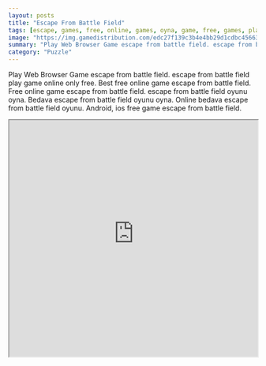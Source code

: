 ```yaml
---
layout: posts
title: "Escape From Battle Field"
tags: [escape, games, free, online, games, oyna, game, free, games, play, play, games]
image: "https://img.gamedistribution.com/edc27f139c3b4e4bb29d1cdbc45663f9.jpg"
summary: "Play Web Browser Game escape from battle field. escape from battle field play game online only free. Best free online game escape from battle field. Free online game escape from battle field. escape from battle field oyunu oyna. Bedava escape from battle field oyunu oyna. Online bedava escape from battle field oyunu. Android, ios free game escape from battle field."
category: "Puzzle"
---
```


Play Web Browser Game escape from battle field. escape from battle field play game online only free. Best free online game escape from battle field. Free online game escape from battle field. escape from battle field oyunu oyna. Bedava escape from battle field oyunu oyna. Online bedava escape from battle field oyunu. Android, ios free game escape from battle field.

<iframe width="100%" height="480px;" src="https://flash.gamedistribution.com?game=edc27f139c3b4e4bb29d1cdbc45663f9"></iframe>